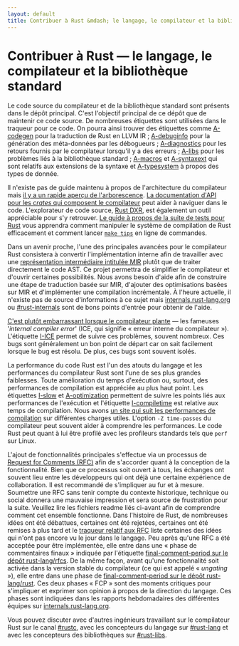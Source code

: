 ```yaml
---
layout: default
title: Contribuer à Rust &mdash; le langage, le compilateur et la bibliothèque standard &middot; Rust, le langage de programmation
---
```


# Contribuer à Rust &mdash; le langage, le compilateur et la bibliothèque standard

Le code source du compilateur et de la bibliothèque standard sont présents dans le dépôt principal. C'est l'objectif principal de ce dépôt que de maintenir ce code source. De nombreuses étiquettes sont utilisées dans le traqueur pour ce code. On pourra ainsi trouver des étiquettes comme [A-codegen] pour la traduction de  Rust en LLVM IR ; [A-debuginfo] pour la génération des méta-données par les débogueurs ; [A-diagnostics] pour les retours fournis par le compilateur lorsqu'il y a des erreurs ; [A-libs] pour les problèmes liés à la bibliothèque standard ; [A-macros] et [A-syntaxext] qui sont relatifs aux extensions de la syntaxe et [A-typesystem] à propos des types de donnée.

Il n'existe pas de guide maintenu à propos de l'architecture du compilateur mais [il y a un rapide aperçu de l'arborescence][rustc-guide]. [La documentation d'API pour les *crates* qui composent le compilateur][internals-docs] peut aider à naviguer dans le code. L'explorateur de code source, [Rust DXR], est également un outil appréciable pour s'y retrouver. [Le guide à propos de la suite de tests pour Rust][testsuite] vous apprendra comment manipuler le système de compilation de Rust efficacement et comment lancer [`make tips`][tips] en ligne de commandes.

Dans un avenir proche, l'une des principales avancées pour le compilateur Rust consistera à convertir l'implémentation interne afin de travailler avec une [représentation intermédiaire intitulée MIR][mir] plutôt que de traiter directement le code AST. Ce projet permettra de simplifier le compilateur et d'ouvrir certaines possibilités. Nous avons besoin d'aide afin de construire une étape de traduction basée sur MIR, d'ajouter des optimisations basées sur MIR et d'implémenter une compilation incrémentale. À l'heure actuelle, il n'existe pas de source d'informations à ce sujet mais [internals.rust-lang.org] ou [#rust-internals] sont de bons points d'entrée pour obtenir de l'aide.

[C'est plutôt embarrassant lorsque le compilateur plante][ice] &mdash; les fameuses '*internal compiler error*' (ICE, qui signifie « erreur interne du compilateur »). L'étiquette [I-ICE] permet de suivre ces problèmes, souvent nombreux. Ces bugs sont généralement un bon point de départ car on sait facilement lorsque le bug est résolu. De plus, ces bugs sont souvent isolés.

La performance du code Rust est l'un des atouts du langage et les performances du compilateur Rust sont l'une de ses plus grandes faiblesses. Toute amélioration du temps d'exécution ou, surtout, des performances de compilation est appréciée au plus haut point. Les étiquettes [I-slow] et [A-optimization] permettent de suivre les points liés aux performances de l'exécution et l'étiquette [I-compiletime] est relative aux temps de compilation. Nous avons [un site qui suit les performances de compilation][rustc-perf] sur différentes charges utiles. L'option `-Z time-passes` du compilateur peut souvent aider à comprendre les performances. Le code Rust peut quant à lui être profilé avec les profileurs standards tels que `perf` sur Linux.

L'ajout de fonctionnalités principales s'effectue via un processus de [Request for Comments (RFC)][rfc] afin de s'accorder quant à la conception de la fonctionnalité. Bien que ce processus soit ouvert à tous, les échanges ont souvent lieu entre les développeurs qui ont déjà une certaine expérience de collaboration. Il est recommandé de s'impliquer au fur et à mesure. Soumettre une RFC sans tenir compte du contexte historique, technique ou social donnera une mauvaise impression et sera source de frustration pour la suite. Veuillez lire les fichiers readme liés ci-avant afin de comprendre comment cet ensemble fonctionne. Dans l'histoire de Rust, de nombreuses idées ont été débattues, certaines ont été rejetées, certaines ont été remises à plus tard et le [traqueur relatif aux RFC][rfc-issues] liste certaines des idées qui n'ont pas encore vu le jour dans le langage. Peu après qu'une RFC a été acceptée pour être implémentée, elle entre dans une « phase de commentaires finaux » indiquée par l'étiquette [final-comment-period sur le dépôt rust-lang/rfcs][rfc-fcp]. De la même façon, avant qu'une fonctionnalité soit activée dans la version stable du compilateur (ce qui est appelé « *ungating* »), elle entre dans une phase de [final-comment-period sur le dépôt rust-lang/rust][issue-fcp]. Ces deux phases « FCP » sont des moments critiques pour s'impliquer et exprimer son opinion à propos de la direction du langage. Ces phases sont indiquées dans les rapports hebdomadaires des différentes équipes sur [internals.rust-lang.org].

Vous pouvez discuter avec d'autres ingénieurs travaillant sur le compilateur Rust sur le canal [#rustc], avec les concepteurs du langage sur [#rust-lang] et avec les concepteurs des bibliothèques sur [#rust-libs].

<!--
TODO: guide to compile-time benchmarking
TODO: using the triage bot?
TODO: some of this RFC description could probably go in the RFC readme
-->


[#rust-internals]: https://client00.chat.mibbit.com/?server=irc.mozilla.org&channel=%23rust-internals
[#rust-lang]: https://client00.chat.mibbit.com/?server=irc.mozilla.org&channel=%23rust-lang
[#rust-libs]: https://client00.chat.mibbit.com/?server=irc.mozilla.org&channel=%23rust-libs
[#rustc]: https://client00.chat.mibbit.com/?server=irc.mozilla.org&channel=%23rustc
[A-codegen]: https://github.com/rust-lang/rust/issues?q=is%3Aopen+is%3Aissue+label%3AA-codegen
[A-debuginfo]: https://github.com/rust-lang/rust/issues?q=is%3Aopen+is%3Aissue+label%3AA-debuginfo
[A-diagnostics]: https://github.com/rust-lang/rust/issues?q=is%3Aopen+is%3Aissue+label%3AA-diagnostics
[A-libs]: https://github.com/rust-lang/rust/issues?q=is%3Aopen+is%3Aissue+label%3AA-libs
[A-macros]: https://github.com/rust-lang/rust/issues?q=is%3Aopen+is%3Aissue+label%3AA-macros
[A-optimization]: https://github.com/rust-lang/rust/issues?q=is%3Aopen+is%3Aissue+label%3AA-optimization
[A-syntaxext]: https://github.com/rust-lang/rust/issues?q=is%3Aopen+is%3Aissue+label%3AA-syntaxext
[A-typesystem]: https://github.com/rust-lang/rust/issues?q=is%3Aopen+is%3Aissue+label%3AA-typesystem
[I-ICE]: https://github.com/rust-lang/rust/labels/I-ICE
[I-compiletime]: https://github.com/rust-lang/rust/issues?q=is%3Aopen+is%3Aissue+label%3AI-compiletime
[I-slow]: https://github.com/rust-lang/rust/issues?q=is%3Aopen+is%3Aissue+label%3AI-slow
[Rust DXR]: https://dxr.mozilla.org/rust/source/src
[ice]: https://users.rust-lang.org/t/glacier-a-big-ol-pile-of-ice/3380
[internals-docs]: https://manishearth.github.io/rust-internals-docs
[internals.rust-lang.org]: https://internals.rust-lang.org/
[issue-fcp]: https://github.com/rust-lang/rust/issues?q=is%3Aopen+is%3Aissue+label%3AB-unstable+label%3Afinal-comment-period
[mir]: https://github.com/rust-lang/rust/issues/27840
[rfc-fcp]: https://github.com/rust-lang/rfcs/pulls?q=is%3Aopen+is%3Apr+label%3Afinal-comment-period
[rfc-issues]: https://github.com/rust-lang/rfcs/issues
[rfc]: https://github.com/rust-lang/rfcs#table-of-contents
[rustc-guide]: https://github.com/rust-lang/rust/blob/master/src/librustc/README.md
[rustc-perf]: http://ncameron.org/perf-rustc/
[testsuite]: https://github.com/rust-lang/rust-wiki-backup/blob/master/Note-testsuite.md
[tips]: https://github.com/rust-lang/rust/blob/3d1f3c9d389d46607ae28c51cc94c1f43d65f3f9/Makefile.in#L48
